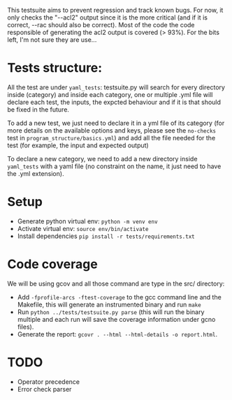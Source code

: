 This testsuite aims to prevent regression and track known bugs. For now, it
only checks the "--acl2" output since it is the more critical (and if it is
correct, --rac should also be correct). Most of the code the code responsible
of generating the acl2 output is covered (> 93%). For the bits left, I'm not
sure they are use...

# Tests structure:

All the test are under `yaml_tests`: testsuite.py will search for every
directory inside (category) and inside each category, one or multiple .yml file
will declare each test, the inputs, the expcted behaviour and if it is that
should be fixed in the future.

To add a new test, we just need to declare it in a yml file of its category
(for more details on the available options and keys, please see the `no-checks`
test in `program_structure/basics.yml`) and add all the file needed for the
test (for example, the input and expected output)

To declare a new category, we need to add a new directory inside `yaml_tests`
with a yaml file (no constraint on the name, it just need to have the .yml
extension). 

# Setup

* Generate python virtual env: `python -m venv env`
* Activate virtual env: `source env/bin/activate`
* Install dependencies `pip install -r tests/requirements.txt`

# Code coverage

We will be using gcov and all those command are type in the src/ directory:

* Add `-fprofile-arcs -ftest-coverage` to the gcc command line and the
  Makefile, this will generate an instrumented binary and run `make`
* Run `python ../tests/testsuite.py parse` (this will run the binary multiple
  and each run will save the coverage information under gcno files).
* Generate the report: `gcovr . --html --html-details -o report.html`.

# TODO

* Operator precedence
* Error check parser
